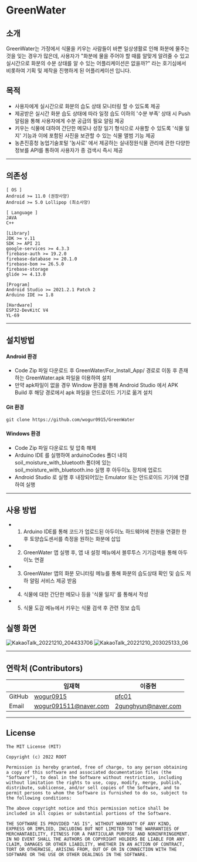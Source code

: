 # GreenWater


## 소개

GreenWater는 가정에서 식물을 키우는 사람들이 바쁜 일상생활로 인해 화분에 물주는 것을 잊는 경우가 많은데, 사용자가 "화분에 물을 주어야 할 때를 알맞게 알려줄 수 있고 실시간으로 화분의 수분 상태를 알 수 있는 어플리케이션은 없을까?" 라는 호기심에서 비롯하여 기획 및 제작을 진행하게 된 어플리케이션 입니다.


## 목적
- 사용자에게 실시간으로 화분의 습도 상태 모니터링 할 수 있도록 제공
- 제공받은 실시간 화분 습도 상태에 따라 일정 습도 이하의 '수분 부족' 상태 시 Push 알림을 통해 사용자에게 수분 공급의 필요 알림 제공
- 키우는 식물에 대하여 간단한 메모나 성장 일기 형식으로 사용할 수 있도록 '식물 일지' 기능과 이에 포함된 사진을 보관할 수 있는 식물 앨범 기능 제공
- 농촌진흥청 농업기술포털 '농사로' 에서 제공하는 실내정원식물 관리에 관한 다양한 정보를 API를 통하여 사용자가 종 검색시 즉시 제공


-----

## 의존성
```
[ OS ]
Android >= 11.0 (권장사양)
Android >= 5.0 Lollipop (최소사양)

[ Language ]
JAVA
C++

[Library]
JDK >= v.11
SDK >= API 21
google-services >= 4.3.3
firebase-auth >= 19.2.0
firebase-database >= 20.1.0
firebase-bom >= 26.5.0
firebase-storage
glide >= 4.13.0

[Program]
Android Studio >= 2021.2.1 Patch 2
Arduino IDE >= 1.8

[Hardware]
ESP32-DevKitC V4
YL-69
```
-----

## 설치방법

#### Android 환경
- Code Zip 파일 다운로드 후 GreenWater/For_Install_App/ 경로로 이동 후 존재하는 GreenWater.apk 파일을 이용하여 설치
- 만약 apk파일이 없을 경우 Window 환경을 통해 Android Studio 에서 APK Build 후 해당 경로에서 apk 파일을 안드로이드 기기로 옮겨 설치


#### Git 환경
```
git clone https://github.com/wogur0915/GreenWater
```


#### Windows 환경
- Code Zip 파일 다운로드 및 압축 해제
- Arduino IDE 를 실행하여 arduinoCodes 폴더 내의 soil_moisture_with_bluetooth 폴더에 있는 soil_moisture_with_bluetooth.ino 실행 후 아두이노 장치에 업로드
- Android Studio 로 실행 후 내장되어있는 Emulator 또는 안드로이드 기기에 연결하여 실행

-----

## 사용 방법

- 1. Arduino IDE를 통해 코드가 업로드된 아두이노 하드웨어에 전원을 연결한 한 후 토양습도센서를 측정을 원하는 화분에 삽입
- 2. GreenWater 앱 실행 후, 앱 내 설정 메뉴에서 블루투스 기기검색을 통해 아두이노 연결
- 3. GreenWater 앱의 화분 모니터링 메뉴를 통해 화분의 습도상태 확인 및 습도 저하 알림 서비스 제공 받음
- 4. 식물에 대헌 간단한 메모나 등을 '식물 일지' 를 통해서 작성
- 5. 식물 도감 메뉴에서 키우는 식물 검색 후 관련 정보 습득


## 실행 화면

![KakaoTalk_20221210_204433706](https://user-images.githubusercontent.com/34836246/206853405-a1ad426b-dde9-4ccc-b3f2-08b2641f284e.jpg)
![KakaoTalk_20221210_203025133_06](https://user-images.githubusercontent.com/34836246/206853426-7a7c473e-31ea-4d54-acea-ce94d2a9de21.jpg)

-----

## 연락처 (Contributors)

| |임재혁|이중현|
|------|----|----|
|GitHub| [wogur0915](https://github.com/wogur0915)              |      [pfc01](https://github.com/pfc01)         |
|Email | wogur091511@naver.com                                  |     2gunghyun@naver.com                          |

-----

## License

```
The MIT License (MIT)

Copyright (c) 2022 ROOT

Permission is hereby granted, free of charge, to any person obtaining a copy of this software and associated documentation files (the "Software"), to deal in the Software without restriction, including without limitation the rights to use, copy, modify, merge, publish, distribute, sublicense, and/or sell copies of the Software, and to permit persons to whom the Software is furnished to do so, subject to the following conditions:

The above copyright notice and this permission notice shall be included in all copies or substantial portions of the Software.

THE SOFTWARE IS PROVIDED "AS IS", WITHOUT WARRANTY OF ANY KIND, EXPRESS OR IMPLIED, INCLUDING BUT NOT LIMITED TO THE WARRANTIES OF MERCHANTABILITY, FITNESS FOR A PARTICULAR PURPOSE AND NONINFRINGEMENT. IN NO EVENT SHALL THE AUTHORS OR COPYRIGHT HOLDERS BE LIABLE FOR ANY CLAIM, DAMAGES OR OTHER LIABILITY, WHETHER IN AN ACTION OF CONTRACT, TORT OR OTHERWISE, ARISING FROM, OUT OF OR IN CONNECTION WITH THE SOFTWARE OR THE USE OR OTHER DEALINGS IN THE SOFTWARE.
```
